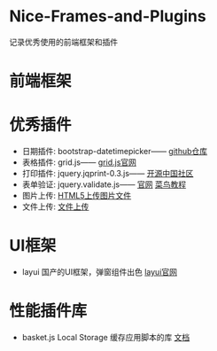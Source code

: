 # Nice-Frames-and-Plugins
记录优秀使用的前端框架和插件

# 前端框架
# 优秀插件
<ul>
  <li>
    <span>日期插件:</span>
    <span>bootstrap-datetimepicker——</span>
    <a href="https://github.com/uxsolutions/bootstrap-datepicker">github仓库</a>
  </li>
  
  <li>
    <span>表格插件:</span>
    <span>grid.js——</span>
    <a href="http://js-grid.com/">grid.js官网</a>
  </li>
  
  <li>
    <span>打印插件:</span>
    <span>jquery.jqprint-0.3.js——</span>
    <a href="https://www.oschina.net/code/snippet_1039735_34103">开源中国社区</a>
  </li>
  
  <li>
    <span>表单验证:</span>
    <span>jquery.validate.js——</span>
    <a href="https://jqueryvalidation.org/">官网</a>
    <a href="http://www.runoob.com/jquery/jquery-plugin-validate.html">菜鸟教程</a>
  </li>
  
  <li>
    <span>图片上传:</span>
    <a href="https://segmentfault.com/a/1190000004924160">HTML5上传图片文件</a>
  </li>
  
   <li>
    <span>文件上传:</span>
    <a href="http://www.cnblogs.com/kissdodog/archive/2012/12/15/2819025.html">文件上传</a>
  </li>
</ul>

# UI框架
<ul>
  <li>
    <span>layui</span>
    <span>国产的UI框架，弹窗组件出色</span>
    <a href="http://layer.layui.com/">layui官网</a>
  </li>
</ul>

# 性能插件库
<ul>
  <li>
    <span>basket.js</span>
    <span>Local Storage 缓存应用脚本的库</span>
    <a href="https://addyosmani.com/basket.js/">文档</a>
  </li>
</ul>
